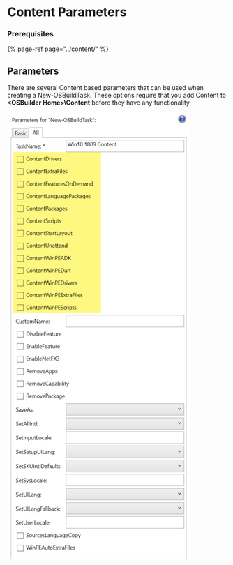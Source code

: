 # Content Parameters

### Prerequisites

{% page-ref page="../content/" %}

## Parameters

There are several Content based parameters that can be used when creating a New-OSBuildTask.  These options require that you add Content to **&lt;OSBuilder Home&gt;\Content** before they have any functionality

![](../../../../.gitbook/assets/image%20%28133%29.png)

